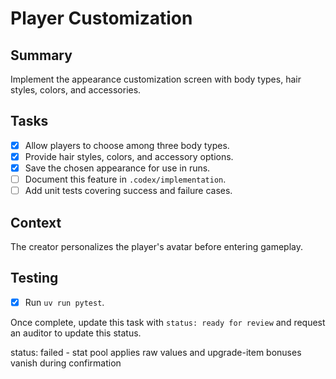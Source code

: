 # Player Customization

## Summary
Implement the appearance customization screen with body types, hair styles, colors, and accessories.

## Tasks
- [x] Allow players to choose among three body types.
- [x] Provide hair styles, colors, and accessory options.
- [x] Save the chosen appearance for use in runs.
- [ ] Document this feature in `.codex/implementation`.
- [ ] Add unit tests covering success and failure cases.

## Context
The creator personalizes the player's avatar before entering gameplay.

## Testing
- [x] Run `uv run pytest`.

Once complete, update this task with `status: ready for review` and request an auditor to update this status.

status: failed - stat pool applies raw values and upgrade-item bonuses vanish during confirmation
